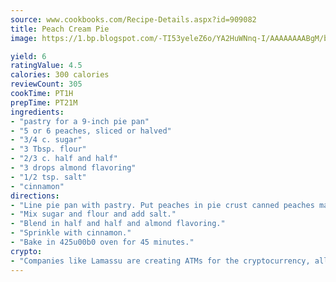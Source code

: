 ```yaml
---
source: www.cookbooks.com/Recipe-Details.aspx?id=909082
title: Peach Cream Pie
image: https://1.bp.blogspot.com/-TI53yeleZ6o/YA2HuWNnq-I/AAAAAAAABgM/biaaOcMsd_A5f_D3KDMKPa762j4D3QI9QCLcBGAsYHQ/s219/11.png

yield: 6
ratingValue: 4.5
calories: 300 calories
reviewCount: 305
cookTime: PT1H
prepTime: PT21M
ingredients:
- "pastry for a 9-inch pie pan"
- "5 or 6 peaches, sliced or halved"
- "3/4 c. sugar"
- "3 Tbsp. flour"
- "2/3 c. half and half"
- "3 drops almond flavoring"
- "1/2 tsp. salt"
- "cinnamon"
directions:
- "Line pie pan with pastry. Put peaches in pie crust canned peaches may be used instead of fresh."
- "Mix sugar and flour and add salt."
- "Blend in half and half and almond flavoring."
- "Sprinkle with cinnamon."
- "Bake in 425u00b0 oven for 45 minutes."
crypto:
- "Companies like Lamassu are creating ATMs for the cryptocurrency, allowing you to scan your Bitcoin QR code, enter your cash, and buy bitcoin with the push of a button."
---
```

